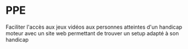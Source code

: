 # PPE
Faciliter l'accès aux jeux vidéos aux personnes atteintes d'un handicap moteur avec un site web permettant de trouver un setup adapté à son handicap
